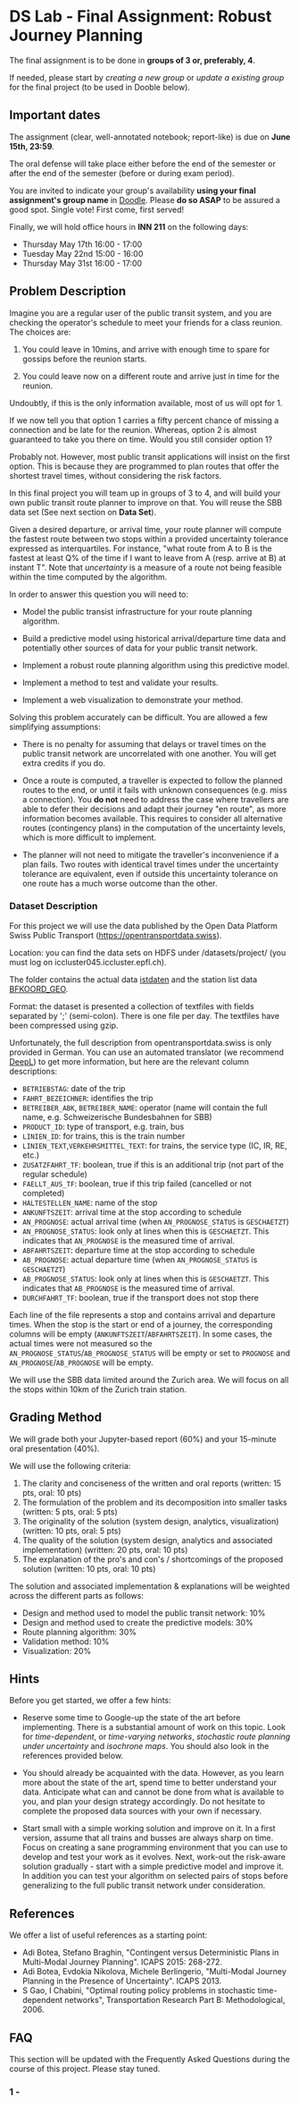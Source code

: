 # DS Lab - Final Assignment: Robust Journey Planning

The final assignment is to be done in __groups of 3 or, preferably, 4__.

If needed, please start by _creating a new group_ or _update a existing group_ for the final project (to be used in Dooble below).

## Important dates

The assignment (clear, well-annotated notebook; report-like) is due on __June 15th, 23:59__.

The oral defense will take place either before the end of the semester or after the end of the semester (before or during exam period).

You are invited to indicate your group's availability __using your final assignment's group name__ in [Doodle](https://doodle.com/poll/t2s5ndf8iugtgvi5). Please __do so ASAP__ to be assured a good spot. Single vote! First come, first served!

Finally, we will hold office hours in __INN 211__ on the following days:

* Thursday May 17th 16:00 - 17:00
* Tuesday May 22nd 15:00 - 16:00
* Thursday May 31st 16:00 - 17:00

## Problem Description

Imagine you are a regular user of the public transit system, and you are checking the operator's schedule to meet your friends for a class reunion. The choices are:

1. You could leave in 10mins, and arrive with enough time to spare for gossips before the reunion starts.

2. You could leave now on a different route and arrive just in time for the reunion.

Undoubtly, if this is the only information available, most of us will opt for 1.

If we now tell you that option 1 carries a fifty percent chance of missing a connection and be late for the reunion. Whereas, option 2 is almost guaranteed to take you there on time. Would you still consider option 1?

Probably not. However, most public transit applications will insist on the first option. This is because they are programmed to plan routes that offer the shortest travel times, without considering the risk factors.

In this final project you will team up in groups of 3 to 4, and will build your own public transit route planner to improve on that. You will reuse the SBB data set (See next section on __Data Set__).

Given a desired departure, or arrival time, your route planner will compute the fastest route between two stops within a provided uncertainty tolerance expressed as interquartiles. For instance, "what route from A to B is the fastest at least Q% of the time if I want to leave from A (resp. arrive at B) at instant T". Note that _uncertainty_ is a measure of a route not being feasible within the time computed by the algorithm.

In order to answer this question you will need to:

- Model the public transist infrastructure for your route planning algorithm.

- Build a predictive model using historical arrival/departure time data and potentially other sources of data for your public transit network.

- Implement a robust route planning algorithm using this predictive model.

- Implement a method to test and validate your results.

- Implement a web visualization to demonstrate your method.

Solving this problem accurately can be difficult. You are allowed a few simplifying assumptions:

- There is no penalty for assuming that delays or travel times on the public transit network are uncorrelated with one another. You will get extra credits if you do. 

- Once a route is computed, a traveller is expected to follow the planned routes to the end, or until it fails with unknown consequences (e.g. miss a connection). You __do not__ need to address the case where travellers are able to defer their decisions and adapt their journey "en route", as more information becomes available. This requires to consider all alternative routes (contingency plans) in the computation of the uncertainty levels, which is more difficult to implement.

- The planner will not need to mitigate the traveller's inconvenience if a plan fails. Two routes with identical travel times under the uncertainty tolerance are equivalent, even if outside this uncertainty tolerance on one route has a much worse outcome than the other.

### Dataset Description

For this project we will use the data published by the Open Data Platform Swiss Public Transport (<https://opentransportdata.swiss>).

Location: you can find the data sets on HDFS under /datasets/project/ (you must log on iccluster045.iccluster.epfl.ch).

The folder contains the actual data [istdaten](<https://opentransportdata.swiss/en/dataset/istdaten>) and the station list data [BFKOORD_GEO](https://opentransportdata.swiss/dataset/bhlist).

Format: the dataset is presented a collection of textfiles with fields separated by ';' (semi-colon). There is one file per day. The textfiles have been compressed using gzip.

Unfortunately, the full description from opentransportdata.swiss is only provided in German. You can use an automated translator (we recommend [DeepL](<https://www.deepl.com>)) to get more information, but here are the relevant column descriptions:

- `BETRIEBSTAG`: date of the trip
- `FAHRT_BEZEICHNER`: identifies the trip
- `BETREIBER_ABK`, `BETREIBER_NAME`: operator (name will contain the full name, e.g. Schweizerische Bundesbahnen for SBB)
- `PRODUCT_ID`: type of transport, e.g. train, bus
- `LINIEN_ID`: for trains, this is the train number
- `LINIEN_TEXT`,`VERKEHRSMITTEL_TEXT`: for trains, the service type (IC, IR, RE, etc.)
- `ZUSATZFAHRT_TF`: boolean, true if this is an additional trip (not part of the regular schedule)
- `FAELLT_AUS_TF`: boolean, true if this trip failed (cancelled or not completed)
- `HALTESTELLEN_NAME`: name of the stop
- `ANKUNFTSZEIT`: arrival time at the stop according to schedule
- `AN_PROGNOSE`: actual arrival time (when `AN_PROGNOSE_STATUS` is `GESCHAETZT`)
- `AN_PROGNOSE_STATUS`: look only at lines when this is `GESCHAETZT`. This indicates that `AN_PROGNOSE` is the measured time of arrival.
- `ABFAHRTSZEIT`: departure time at the stop according to schedule
- `AB_PROGNOSE`: actual departure time (when `AN_PROGNOSE_STATUS` is `GESCHAETZT`)
- `AB_PROGNOSE_STATUS`: look only at lines when this is `GESCHAETZT`. This indicates that `AB_PROGNOSE` is the measured time of arrival.
- `DURCHFAHRT_TF`: boolean, true if the transport does not stop there

Each line of the file represents a stop and contains arrival and departure times. When the stop is the start or end of a journey, the corresponding columns will be empty (`ANKUNFTSZEIT`/`ABFAHRTSZEIT`).
In some cases, the actual times were not measured so the `AN_PROGNOSE_STATUS`/`AB_PROGNOSE_STATUS` will be empty or set to `PROGNOSE` and `AN_PROGNOSE`/`AB_PROGNOSE` will be empty.

We will use the SBB data limited around the Zurich area. We will focus on all the stops within 10km of the Zurich train station.

## Grading Method

We will grade both your Jupyter-based report (60%) and your 15-minute oral presentation (40%).

We will use the following criteria:

1. The clarity and conciseness of the written and oral reports (written: 15 pts, oral: 10 pts)
1. The formulation of the problem and its decomposition into smaller tasks (written: 5 pts, oral: 5 pts)
1. The originality of the solution (system design, analytics, visualization) (written: 10 pts, oral: 5 pts)
1. The quality of the solution (system design, analytics and associated implementation) (written: 20 pts, oral: 10 pts)
1. The explanation of the pro's and con's / shortcomings of the proposed solution  (written: 10 pts, oral: 10 pts)

The solution and associated implementation & explanations will be weighted across the different parts as follows:

* Design and method used to model the public transit network: 10%
* Design and method used to create the predictive models: 30%
* Route planning algorithm: 30%
* Validation method: 10%
* Visualization: 20%

## Hints

Before you get started, we offer a few hints:

* Reserve some time to Google-up the state of the art before implementing. There is a substantial amount of work on this topic. Look for _time-dependent_, or _time-varying networks_, _stochastic route planning under uncertainty_ and _isochrone maps_. You should also look in the references provided below.

* You should already be acquainted with the data.
However, as you learn more about the state of the art, spend time to better understand your data.
Anticipate what can and cannot be done from what is available to you, and plan your design strategy accordingly. Do not hesitate to complete the proposed data sources with your own if necessary.

* Start small with a simple working solution and improve on it.
In a first version, assume that all trains and busses are always sharp on time.
Focus on creating a sane programming environment that you can use to develop and test your work as it evolves.
Next, work-out the risk-aware solution gradually - start with a simple predictive model and improve it. In addition you can test your algorithm on selected pairs of stops before generalizing to the full public transit network under consideration.

## References

We offer a list of useful references as a starting point:

* Adi Botea, Stefano Braghin, "Contingent versus Deterministic Plans in Multi-Modal Journey Planning". ICAPS 2015: 268-272.
* Adi Botea, Evdokia Nikolova, Michele Berlingerio, "Multi-Modal Journey Planning in the Presence of Uncertainty". ICAPS 2013.
* S Gao, I Chabini, "Optimal routing policy problems in stochastic time-dependent networks", Transportation Research Part B: Methodological, 2006.

## FAQ

This section will be updated with the Frequently Asked Questions during the course of this project. Please stay tuned.

### 1 - 
